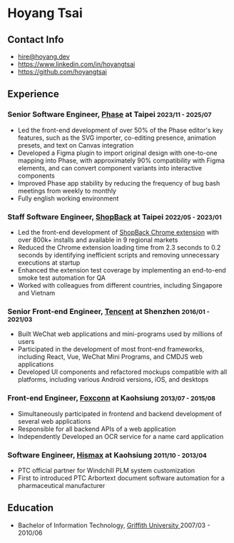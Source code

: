# Hoyang Tsai

## Contact Info

<ul class="list-unstyled">
  <li>
  <i class="fas fa-envelope-square fa-lg"></i> <a href="mailto:hire@hoyang.dev">hire@hoyang.dev</a>
  </li>
  <li>
  <i class="fab fa-linkedin fa-lg"></i> <a href="https://www.linkedin.com/in/hoyangtsai" target="_blank">https://www.linkedin.com/in/hoyangtsai</a>
  </li>
  <li class="print-hide">
  <i class="fab fa-github-square fa-lg"></i> <a href="https://github.com/hoyangtsai" target="_blank">https://github.com/hoyangtsai</a>
  </li>
</ul>

## Experience

### Senior Software Engineer, <a href="https://www.phase.com/" target="_blank">Phase</a> at Taipei <small><time class="term">2023/11 - 2025/07</time></small>

- Led the front-end development of over 50% of the Phase editor's key features, such as the SVG importer, co-editing presence, animation presets, and text on Canvas integration
- Developed a Figma plugin to import original design with one-to-one mapping into Phase, with approximately 90% compatibility with Figma elements, and can convert component variants into interactive components
- Improved Phase app stability by reducing the frequency of bug bash meetings from weekly to monthly
- Fully english working environment

### Staff Software Engineer, <a href="https://corporate.shopback.com" target="_blank">ShopBack</a> at Taipei <small><time class="term">2022/05 - 2023/01</time></small>

- Led the front-end development of [ShopBack Chrome extension](https://chrome.google.com/webstore/detail/shopback-button-cashback/djjjmdgomejlopjnccoejdhgjmiappap) with over 800k+ installs and available in 9 regional markets
- Reduced the Chrome extension loading time from 2.3 seconds to 0.2 seconds by identifying inefficient scripts and removing unnecessary executions at startup
- Enhanced the extension test coverage by implementing an end-to-end smoke test automation for QA
- Worked with colleagues from different countries, including Singapore and Vietnam

### Senior Front-end Engineer, <a href="https://www.tencent.com" target="_blank">Tencent</a> at Shenzhen <small><time class="term">2016/01 - 2021/03</time></small>

- Built WeChat web applications and mini-programs used by millions of users
- Participated in the development of most front-end frameworks, including React, Vue, WeChat Mini Programs, and CMDJS web applications
- Developed UI components and refactored mockups compatible with all platforms, including various Android versions, iOS, and desktops

### Front-end Engineer, <a href="https://www.foxconn.com" target="_blank">Foxconn</a> at Kaohsiung <small><time class="term">2013/07 - 2015/08</time></small>

- Simultaneously participated in frontend and backend development of several web applications
- Responsible for all backend APIs of a web application
- Independently Developed an OCR service for a name card application

### Software Engineer, <a href="http://www.hismax.com.tw" target="_blank">Hismax</a> at Kaohsiung <small><time class="term">2011/10 - 2013/04</time></small>

- PTC official partner for Windchill PLM system customization
- First to introduced PTC Arbortext document software automation for a pharmaceutical manufacturer

## Education

- Bachelor of Information Technology, <a href="https://www.griffith.edu.au" target="_blank">Griffith University </a> <time class="term">2007/03 - 2010/06</time>

